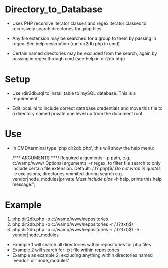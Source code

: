 # Directory_to_Database
- Uses PHP recursive iterator classes and regex iterator classes to recursively search directories for .php files.

- Any file extension may be searched for a group fo them by passing in regex. See help description (run dir2db.php in cmd)

- Certain named directories may be excluded from the search, again by passing in regex through cmd (see help in dir2db.php)
# Setup
- Use /dir2db.sql to install table to mySQL database.  This is a requirement.

- Edit local.ini to include correct database credentials and move this file to a directory named private  one level up from the document root.

# Use
- In CMD/terminal type 'php dir2db.php', this will show the help menu:

    /*** ARGUMENTS ***/
        Required arguments:
            -p path, e.g. c:/wamp/www/
        Optional arguments: 
            -r regex, to filter file search to only include certain file extension. Default: /\.(?:php)$/ *Do not wrap in quotes* 
            -e exclusions, directories ommited during search e.g. vendor|node_modules|private *Must include pipe*
            -h help, prints this help message.";

# Example
1. php dir2db.php -p c:/wamp/www/repositories
2. php dir2db.php -p c:/wamp/www/repositories -r /\.(?:txt)$/
3. php dir2db.php -p c:/wamp/www/repositories -r /\.(?:txt)$/ -e vendor|node_modules

- Example 1 will search all directories within repositories for php files
- Example 2 will search for .txt file within repositories
- Example as example 2, excluding anything within directories named 'vendor' or 'node_modules'


